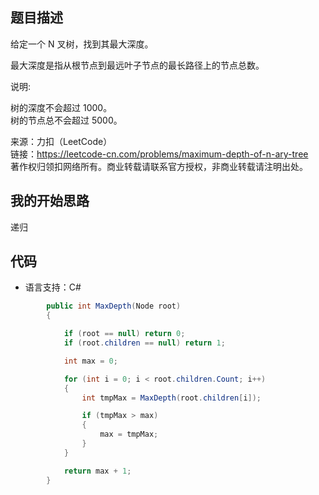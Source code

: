 ## 题目描述

给定一个 N 叉树，找到其最大深度。

最大深度是指从根节点到最远叶子节点的最长路径上的节点总数。

说明:

树的深度不会超过 1000。  
树的节点总不会超过 5000。

来源：力扣（LeetCode）  
链接：https://leetcode-cn.com/problems/maximum-depth-of-n-ary-tree  
著作权归领扣网络所有。商业转载请联系官方授权，非商业转载请注明出处。

## 我的开始思路

递归

## 代码

- 语言支持：C#

```C#
        public int MaxDepth(Node root)
        {

            if (root == null) return 0;
            if (root.children == null) return 1;

            int max = 0;

            for (int i = 0; i < root.children.Count; i++)
            {
                int tmpMax = MaxDepth(root.children[i]);

                if (tmpMax > max)
                {
                    max = tmpMax;
                }
            }

            return max + 1;
        }
```

